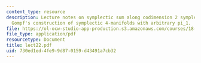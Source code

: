 ```yaml
---
content_type: resource
description: Lecture notes on symplectic sum along codimension 2 symplectic submanifolds;
  Gompf's construction of symplectic 4-manifolds with arbitrary pi_1.
file: https://ol-ocw-studio-app-production.s3.amazonaws.com/courses/18-966-geometry-of-manifolds-spring-2007/730ed1ed4fe99d870159d43491a7cb32_lect22.pdf
file_type: application/pdf
resourcetype: Document
title: lect22.pdf
uid: 730ed1ed-4fe9-9d87-0159-d43491a7cb32
---
```

